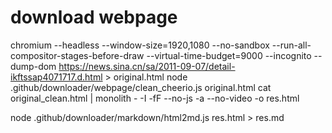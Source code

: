# download webpage

chromium --headless --window-size=1920,1080 --no-sandbox --run-all-compositor-stages-before-draw --virtual-time-budget=9000 --incognito --dump-dom https://news.sina.cn/sa/2011-09-07/detail-ikftssap4071717.d.html > original.html
node .github/downloader/webpage/clean_cheerio.js original.html
cat original_clean.html | monolith - -I  -fF --no-js -a --no-video -o res.html

node .github/downloader/markdown/html2md.js res.html > res.md
